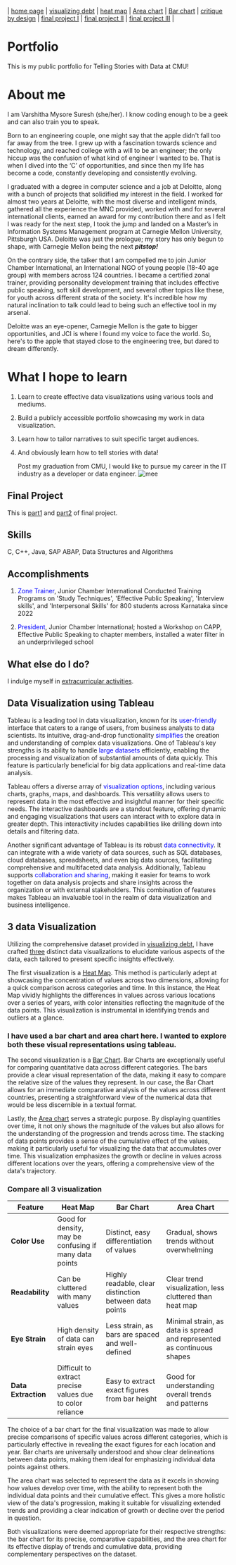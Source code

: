 | [home page](https://varshithams.github.io/portfolio/) | [visualizing debt](visualizing-government-debt) |  [heat map](heat-map) | [Area chart](area-chart) | [Bar chart](bar-chart) | [critique by design](critique-by-design) | [final project I](final-project-part-one) | [final project II](final-project-part-two) | [final project III](final-project-part-three) |

# Portfolio
This is my public portfolio for Telling Stories with Data at CMU!

# About me
I am Varshitha Mysore Suresh (she/her). I know coding enough to be a geek and can also train you to speak.

Born to an engineering couple, one might say that the apple didn't fall too far away from the tree. I grew up with a fascination towards science and technology, and reached college with a will to be an engineer; the only hiccup was the confusion of what kind of engineer I wanted to be. That is when I dived into the ‘C’ of opportunities, and since then my life has become a code, constantly developing and consistently evolving. 

I graduated with a degree in computer science and a job at Deloitte, along with a bunch of projects that solidified my interest in the field. I worked for almost two years at Deloitte, with the most diverse and intelligent minds, gathered all the experience the MNC provided, worked with and for several international clients, earned an award for my contribution there and as I felt I was ready for the next step, I took the jump and landed on a Master’s in Information Systems Management program at Carnegie Mellon University, Pittsburgh USA. Deloitte was just the prologue; my story has only begun to shape, with Carnegie Mellon being the next ***pitstop!***

On the contrary side, the talker that I am compelled me to join Junior Chamber International, 
an International NGO of young people (18-40 age group) with members across 124 countries. I became a certified zonal trainer, providing personality development training that includes effective public speaking, soft skill development, and several other topics like these, for youth across different strata of the society. It's incredible how my natural inclination to talk could lead to being such an effective tool in my arsenal.

Deloitte was an eye-opener, Carnegie Mellon is the gate to bigger opportunities, and JCI is where I found my voice to face the world. So, here's to the apple that stayed close to the engineering tree, but dared to dream differently.

# What I hope to learn

1. Learn to create effective data visualizations using various tools and mediums.
2. Build a publicly accessible portfolio showcasing my work in data visualization.
3. Learn how to tailor narratives to suit specific target audiences.
4. And obviously learn how to tell stories with data!

   Post my graduation from CMU, I would like to pursue my career in the IT industry as a developer or data engineer.
   ![mee](https://t4.ftcdn.net/jpg/05/90/45/35/240_F_590453560_ugMuPncnGYB6XnJqmC8xiPQx4eg3jmMD.jpg)


## Final Project

This is [part1](https://varshithams.github.io/portfolio/final-project-part-one.md) and [part2](https://varshithams.github.io/portfolio/final-project-part-two.md) of final project.


## Skills
C, C++, Java, SAP ABAP, Data Structures and Algorithms

## Accomplishments
1.  <span style="color:blue">Zone Trainer</span>, Junior Chamber International Conducted Training Programs on 'Study Techniques', 'Effective Public Speaking', 'Interview skills', and 'Interpersonal Skills' for 800 students across Karnataka since 2022

2.  <span style="color:blue">President</span>, Junior Chamber International; hosted a Workshop on CAPP, Effective Public Speaking to chapter members, installed a water filter in an underprivileged school

## What else do I do?

I indulge myself in [extracurricular activities](https://www.instagram.com/jci.mysore.brindhavan/).

## Data Visualization using Tableau

Tableau is a leading tool in data visualization, known for its <span style="color:blue">user-friendly</span> interface that caters to a range of users, from business analysts to data scientists. Its intuitive, drag-and-drop functionality <span style="color:blue">simplifies</span> the creation and understanding of complex data visualizations. One of Tableau's key strengths is its ability to handle <span style="color:blue">large datasets</span> efficiently, enabling the processing and visualization of substantial amounts of data quickly. This feature is particularly beneficial for big data applications and real-time data analysis.

Tableau offers a diverse array of <span style="color:blue">visualization options</span>, including various charts, graphs, maps, and dashboards. This versatility allows users to represent data in the most effective and insightful manner for their specific needs. The interactive dashboards are a standout feature, offering dynamic and engaging visualizations that users can interact with to explore data in greater depth. This interactivity includes capabilities like drilling down into details and filtering data.

Another significant advantage of Tableau is its robust <span style="color:blue">data connectivity</span>. It can integrate with a wide variety of data sources, such as SQL databases, cloud databases, spreadsheets, and even big data sources, facilitating comprehensive and multifaceted data analysis. Additionally, Tableau supports <span style="color:blue">collaboration and sharing</span>, making it easier for teams to work together on data analysis projects and share insights across the organization or with external stakeholders. This combination of features makes Tableau an invaluable tool in the realm of data visualization and business intelligence.


## 3 data Visualization

Utilizing the comprehensive dataset provided in [visualizing debt](visualizing-government-debt), I have crafted <u>three</u> distinct data visualizations to elucidate various aspects of the data, each tailored to present specific insights effectively.

The first visualization is a [Heat Map](heat-map). This method is particularly adept at showcasing the concentration of values across two dimensions, allowing for a quick comparison across categories and time. In this instance, the Heat Map vividly highlights the differences in values across various locations over a series of years, with color intensities reflecting the magnitude of the data points. This visualization is instrumental in identifying trends and outliers at a glance.

### I have used a bar chart and area chart here. I wanted to explore both these visual representations using tableau.

The second visualization is a [Bar Chart](bar-chart). Bar Charts are exceptionally useful for comparing quantitative data across different categories. The bars provide a clear visual representation of the data, making it easy to compare the relative size of the values they represent. In our case, the Bar Chart allows for an immediate comparative analysis of the values across different countries, presenting a straightforward view of the numerical data that would be less discernible in a textual format.

Lastly, the [Area chart](area-chart) serves a strategic purpose. By displaying quantities over time, it not only shows the magnitude of the values but also allows for the understanding of the progression and trends across time. The stacking of data points provides a sense of the cumulative effect of the values, making it particularly useful for visualizing the data that accumulates over time. This visualization emphasizes the growth or decline in values across different locations over the years, offering a comprehensive view of the data's trajectory.

### Compare all 3 visualization

| Feature | Heat Map | Bar Chart | Area Chart |
|---------|----------|-----------|------------|
| **Color Use** | Good for density, may be confusing if many data points | Distinct, easy differentiation of values | Gradual, shows trends without overwhelming |
| **Readability** | Can be cluttered with many values | Highly readable, clear distinction between data points | Clear trend visualization, less cluttered than heat map |
| **Eye Strain** | High density of data can strain eyes | Less strain, as bars are spaced and well-defined | Minimal strain, as data is spread and represented as continuous shapes |
| **Data Extraction** | Difficult to extract precise values due to color reliance | Easy to extract exact figures from bar height | Good for understanding overall trends and patterns |


The choice of a bar chart for the final visualization was made to allow precise comparisons of specific values across different categories, which is particularly effective in revealing the exact figures for each location and year. Bar charts are universally understood and show clear delineations between data points, making them ideal for emphasizing individual data points against others.

The area chart was selected to represent the data as it excels in showing how values develop over time, with the ability to represent both the individual data points and their cumulative effect. This gives a more holistic view of the data's progression, making it suitable for visualizing extended trends and providing a clear indication of growth or decline over the period in question.

Both visualizations were deemed appropriate for their respective strengths: the bar chart for its precise, comparative capabilities, and the area chart for its effective display of trends and cumulative data, providing complementary perspectives on the dataset.










